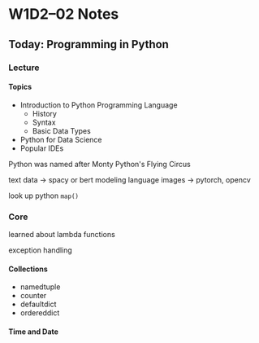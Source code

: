 # W1D2–02 Notes

## Today: Programming in Python

### Lecture

#### Topics

- Introduction to Python Programming Language
  - History
  - Syntax
  - Basic Data Types
- Python for Data Science
- Popular IDEs

Python was named after Monty Python's Flying Circus

text data -> spacy or bert modeling language
images -> pytorch, opencv

look up python `map()`

### Core

learned about lambda functions

exception handling

#### Collections

- namedtuple
- counter
- defaultdict
- ordereddict

#### Time and Date

